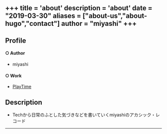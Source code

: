 +++
title = 'about'
description = 'about'
date = "2019-03-30"
aliases = ["about-us","about-hugo","contact"]
author = "miyashi"
+++
-----
## Profile
#### **○ Author**    
  
  * miyashi

#### **○ Work**  

* [PlayTime](https://apps.apple.com/us/app/%E3%83%97%E3%83%AC%E3%82%A4%E3%82%BF%E3%82%A4%E3%83%A0/id1473904054?l=ja)  

## Description  
* Techから日常のふとした気づきなどを書いていくmiyashiのアカシック・レコード

-----